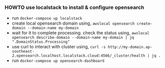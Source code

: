 ### HOWTO use localstack to install & configure opensearch

* run `docker-compose up localstack`
* create local opensearch domain using, `awslocal opensearch create-domain --domain-name my-domain`
* wait for it to complete processing. check the status using, `awslocal opensearch describe-domain --domain-name my-domain | jq ".DomainStatus.Processing"`
* use curl to interact with cluster using, `curl -s http://my-domain.ap-southeast-2.opensearch.localhost.localstack.cloud:4566/_cluster/health | jq .`
* run `docker-compose up opensearch-dashboard`

